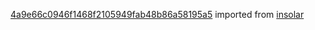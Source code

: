[4a9e66c0946f1468f2105949fab48b86a58195a5](https://github.com/insolar/insolar/commit/4a9e66c0946f1468f2105949fab48b86a58195a5) imported from [insolar](https://github.com/insolar/insolar)
